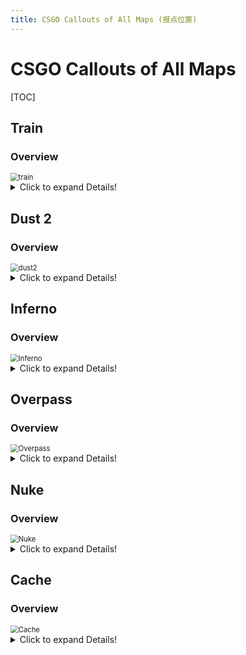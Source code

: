 ```yaml
---
title: CSGO Callouts of All Maps (报点位置)
---
```


# CSGO Callouts of All Maps

[TOC]

## Train

### Overview

<img src="CSGO_Callouts/Train_overview.png" alt="train" style="zoom:80%;" />

<details>
	<summary>Click to expand Details!</summary>
  
### Detail

| Callout Name   | Callout Description                                          |
| -------------- | ------------------------------------------------------------ |
| T Spawn        | The area where the Terrorists spawn, located in the top left of the map. |
| A Main         | The main entrance into A from T Spawn, which has a large opening that directly faces Blue Train. |
| T Stairs       | The stairway immediately to the right of T Spawn that runs upwards towards B Halls and ultimately the B bombsite. |
| Brown Halls    | The narrow corridor that connects the B Halls, that sits just outside the B bombsite with T Spawn and T Stairs. Brown stairs run parallel to Showers, and are separated by a wall. |
| Showers        | Located above T Connector/A Main are a set of Showers, that run parallel to the Brown Halls. |
| Popdog         | The small ladder located just before B Halls that leads down onto A Yard, just next to E Box. The ladder room itself and the area above are both referred to as Popdog generally. |
| B Halls        | The small area located directly behind the B bombsite that the Terrorists will often prepare executes from. These halls lead onto both Lower and Upper. |
| B Ramp         | One of the two entrances onto the B Site, B Ramp is the first that Ts will cross if coming from B Halls, and is the lower down of the two entrances. |
| Upper B        | One of two entrances onto the B Site, Upper B is the entrance that is raised much higer than Lower Ramp, and is further away from the T Spawn than Lower is. |
| Ladder         | This Ladder is located immediately to the left of exiting Upper B and coming onto Catwalk, and provides a safe way down onto the Site. |
| Spools         | A set of Spools on the B Site, opposite the bomb train, that players will often hide behind to give them an angle that can be deadly if left unchecked. |
| Catwalk        | The Catwalk comes immediately after Upper B, and is what players will cross onto upon moving through the archway from Upper to the bombsite. |
| Headshot       | Headshot is located at the very end of Catwalk on Upper B, where players can crouch down on a Spool to have only their head showing. |
| Bomb Train (B) | The train in the center of the B Site where the bomb can be planted on or around. |
| White          | The white train on B Site, located just outside of Lower B / B Ramp. |
| Yellow         | The yellow train on B Site, located behind Bomb Train.       |
| Red (B)        | The red train on B Site, located right next to Z Connector.  |
| Oil            | The black oil train on B Site, located right next to Headshot / Catwalk. |
| Sidewalk       | The platform that runs from Lower B / B Ramp up until Z Connector. |
| Z Connector    | The connector between the A and B bombsite.                  |
| CT Spawn       | The area of the map where the CTs spawn. This callout can also refer to the back of the B Site, as there are two doorways that are accessible from CT Spawn that players could be located at. |
| Back Site (B)  | The back of the B site, behind Oil and Red trains, that borders with CT Spawn. |
| CT Stairs      | The stairway that runs from CT Spawn towards Ivy.            |
| Old Bomb       | The train in the alleyway nearest to CT Spawn, that connects CT Stairs with the A Site. Named as it used to be the Bomb Train for A in previous iterations of the map. |
| A1             | The small alley that runs between Old Bomb and the wall, closest to the side of CT Spawn. |
| A2             | The small alley that runs between Old Bomb and the wall, closest to the side of Ivy. |
| A3             | The alley that leads out from Ivy onto the A Site / CT Tunnel. |
| CT Tunnel      | The back offices between Ivy, the CT Stairs and the A bombsite. It can be used by Ts who have taken control of Ivy to wrap through and attack the B Site from CT Spawn. |
| Ivy            | The long connector that leads from Alley to A3 and onwards to the A bombsite. Named Ivy for the Ivy that can be seen growing near to it. |
| Dumpster       | The dumpster outside of Ivy. This can be hidden behind or climbed on top of to provide an off-angle, so is an important call in the Ivy area. |
| Alley          | The long back-alley that leads from T Spawn all the way to Ivy. |
| Olof           | The small cubby next to Blue Train that faces A Main / T Con. Not to be confused with the cubby by Green Train which is called "Hell". |
| Sandwich       | The small gap between Blue and Green train at the top of the A Site. |
| Hell           | The small cubby next to Green Train that faces towards Ivy. Not to be confused with the cubby by Blue Train called "Olof". |
| Red (A)        | The Red Train on the A Site, located closer to the Bomb Train than Blue and Green. |
| Blue           | The Blue Train on the A Site, directly outside of A Main / T Con. |
| Green          | The Green Train on the A Site, directly outside of Ivy / A3. |
| E Box          | The Electric Box that stands between Popdog and the A Bomb Train. A common position to defend Popdog from. |
| Bomb Train (A) | The Bomb Train on A that the bomb can be planted on or around, located right next to Z Connector. |
| Heaven         | The skybox above the A Bombsite that can be reached with a ladder, and has expansive windows to see the majority of A from. |
| Cubby          | The small alcove where the ladder that leads up to Heaven is on the A Site. |
| Pigeons        | The region between Ivy and Alley.                            |
| Camera         | The wall on A Site between A3 and A2.                        |
| Kitchen        | The kitchen that lies between T Stairs and Showers.          |
| Summit         | The area between Bomb Train and White, where the player Summit1g famously was killed by his own molotov. |
</details>

## Dust 2

### Overview

<img src="CSGO_Callouts/Dust2_overview.png" alt="dust2" style="zoom:80%;" />

<details>
	<summary>Click to expand Details!</summary>
  
### Detail

| Callout Name    | Callout Description                                          |
| --------------- | ------------------------------------------------------------ |
| A Short         | The walkway that connects mid to the A bombsite. It's typically used by Ts to rush on eco/pistol rounds, or to split A with another group of Ts pincering the site from A Long. |
| T Spawn         | The side of the map where the Terrorist side spawns. A small section of T spawn offers a view down mid to mid doors, giving Ts the chance to see which CTs cross over to B. |
| T Ramp          | This is the ramp that leads down from T Spawn to outside B Tunnels. The term genuinly refers to the ramp section only, rather than the raised platform, which is called T Platform. |
| T Plat          | This is the raised platform that leads from T Spawn to outside B Tunnels. It features several stacks of bricks that can be used to watch B Tunnels from a strong position. T Plat borders T Ramp. |
| Outside Tunnels | The area just outside of B Tunnels when approaching them from T Spawn. This is quite a broad, open area, so this callout covers quite a bit of space. |
| Upper B Tunnels | This is one of two sections of B Tunnels. It begins at the entrance to B Tunnels from T Spawn, and extends to the chokepoint that leads to the B bombsite. |
| Lower B Tunnels | This is one of two sections of B Tunnels. It begins at the stairs leading down from Upper Tunnels into the corridor that connects the Tunnels to mid, and ends at the archway into mid. |
| Close           | A loose callout, but this is generally what the left corner as you exit B Tunnels onto the B site as a Terrorist is referred to. It's a very close angle that, if left unchecked by the Terrorists, can be very deadly. |
| B Closet        | This is the corner of B Site where the car is located, to the right of Tunnels as you exit them or to the left of B doors. |
| B Car           | This is the car on B site to the right of Tunnels Exit and to the left of B doors if you enter from mid. This callout is only used if there's a player directly behind the car - if they're in the corner next to car then that is typically called Closet instead. |
| Fence           | This is the fenced off wall on B Site that can provide a hiding spot invisible to the Ts until they have moved from Tunnels onto B site. |
| B Plat          | This is the elevated area of the B bombsite next to where the bomb can be planted, and is directly opposite the exit of B Tunnels. |
| Back Plat       | This is the backend of B Plat. It has a seperate callout name as when you're on the bombsite you won't be able to see the back of B Plat, so this is used when a player is tucked right into the edge of the area. |
| Big Box         | This is the big box that resembles the Xbox in mid, that sits on B site. It is between B Plat and the bombsite. |
| Double Stack    | This callout refers to the two boxes that are stacked on top of each other in the middle of the B bombsite. These are not to be confused with the boxes that lead to B Window. |
| B Default Plant | Where the bomb is most commonly planted on the B Site. It hugs the brick wall, is just below B Window, and on the side of B Doors. |
| B Window        | This is the hole in the brick wall on the B site, that has several boxes serving as a platform to reach it as its raised off the ground. It's a common position to use when defending the B bombiste and retaking it. |
| B Back Site     | This is the back of the B bombsite, as if you were looking at it from the Tunnels Exit. It typically refers to the area behind all of the boxes on B, and borders with B Plat. |
| B Doors         | The double doors that lead into B from CT Mid.               |
| B Boxes         | This callout refers to the boxes between CT Mid and B Doors. They are often used as a vantage point to watch players attempting to come from mid to B. |
| Scaffolding     | This is the scaffolding (building materials) just outside B, on the side of B Window. They can be walked on to give a favorable angle to watch mid to B pushes from. |
| CT Mid          | This area refers to the space between B Site, Mid and CT Spawn. This area is behind mid doors, and sits next to CT Spawn. |
| Mid Doors       | The double doors in Mid.                                     |
| Close Mid Doors | The corner to the right of Mid Doors if you were going through them from Mid to CT Spawn. It is commonly called Hiko after the North American pro player pulled off an insane shot from the position. |
| Xbox            | The box in Mid, by the doors, that can be used to gain access onto Catwalk and A Short. It is opposite the exit from Lower B Tunnels. |
| Mid             | The middle area of the map, that extends from Mid Doors to the top of Mid. Generally the area of Mid that slopes is what will be called as "Mid". |
| Palm            | The now-telephone mast that sits near the top of mid next to Catwalk, where there was once a Palm Tree. |
| Right Side Mid  | The indented area of Mid that is on the right if you're looking from Mid Doors up towards T spawn. It has this callout as typically only CTs will be calling it, so therefore it is correct for their viewpoint. |
| Top Mid         | The top of Mid if you're looking from Mid Doors up towards T Spawn. This connects Suicide with Mid. |
| Suicide         | The pit that is used to jump down from T Spawn and run straight to Top Mid. It is directly opposite Mid Doors, and earned its name from being perilous at times to jump into due to potential AWPers. |
| Outside Long    | This is the open space outside of Long Doors on the T Spawn side of the map. It connects T Spawn to Long Doors and A Long. |
| Long Doors      | This area defines the two sets of Double Doors that lead from Outside Long to A Long. |
| Blue            | This is the large, blue shipping crate that stands opposite A Long Doors. |
| Side Pit        | This is the area of ground that is between Pit and A Long Doors. The differentiation between this area and Pit is when the ground starts to slope downwards, and the small brick wall before the Pit area. |
| Pit             | The sloped-down area that is outside of Long Doors and at the end of A Long. It faces opposite to the A Site but is a decline, so players can be in Pit but hidden from A Site. |
| Pit Plat        | The platform to the right of Pit if you're looking at it from the bottom of pit. It allows for some good sniping angles onto the A site. |
| A Long          | This is the space of ground that connects Long Doors and Pit to the A Bombsite. It is a long narrow stretch of ground. |
| Long Corner     | The corner of the closest building to Long Doors. It is a very common place for CTs to hold against pushes at A Long. |
| A Car           | The car that is tucked away to the right side of A Long if you're approaching from Pit. It can be used to watch A Short or A Long, and this call covers the general area around the car. |
| A Cross         | This is the open area that seperates A Long from A Site. It is wildly exposed to every angle - Site, CT Spawn, Short - which is why it's called "Cross." |
| A Ramp          | The ramp that leads upwards from A Cross to the A Bombsite.  |
| A Default Plant | The default plant spot on A. It is on the edge of the raised platform, as close to A Long as possible to provide the best visibiltiy from every angle to attack any CTs defusing. |
| Barrels         | The set of barrels that sit behind A Site, near the mesh fencing. |
| Goose           | The enclosed section behind A Site and Barrels that has the image of a goose spraypainted onto it. |
| Elevator        | One of the corners of the A Site Platform, closest to the side of CT Spawn. It earned its callout as it's a common position for CTs to boost teammates up onto the bombsite when retaking. |
| Short Boost     | The set of dumpsters right outside of CT Spawn on the A side. These can be used to boost CTs onto A Short faster than running there gets them. |
| A Platform      | The platform that the A bombsite is placed on. This is quick a broad callout, but generally refers to the area between the A Bombsite itself and A Short. |
| A Ninja         | A hidey-hole behind a stack of boxes on the A Short side of A that can be used to Ninja defuse by the CTs if the Ts all come from A Long and don't clear the position. |
| Stairs          | The set of stairs that connect Catwalk with A Short.         |
| Catwalk         | The walkway on the side of Mid that leads onto A Short and the A Bombsite. Generally this callout is defined by the start of the Catwalk at the top of Mid up until Short Stairs, where it transitions into A Short. |
| CT Spawn        | This is the location (technically under short) that the Counter-Terrorist team spawn within. |

</details>

## Inferno

### Overview

<img src="CSGO_Callouts/Inferno_overview.png" alt="Inferno" style="zoom:80%;" />

<details>
	<summary>Click to expand Details!</summary>
  
### Detail

| Callout Name             | Callout Description                                          |
| ------------------------ | ------------------------------------------------------------ |
| Banana                   | The narrow pathway leading from T Ramp and Bottom Mid up towards the B Site. |
| B Site                   | B Site is where the bomb can be planted on the B side of the map. |
| T Spawn                  | T Spawn is where the Terrorists spawn each round.            |
| Mid                      | The open, Middle area of the map, that provides access to the A side of the map from T Spawn. |
| Second Mid               | Second Mid is the smaller Mid on Inferno, and runs between T Apartments and directly opposite to Window and CT Apartments. |
| T Ramp                   | T Ramp is the ramp that leads up from T Spawn towards Mid, and has vision towards Top Mid which is where CTs will commonly hold. This is a common spot for AWP duels with CT AWPers in Mid. |
| Ledge                    | The small, elevated spot just behind T Ramp, that can provide a different angle to view Top Mid from. |
| Living Room              | The upstairs area in some of the apartments near T Spawn and T Apps. |
| Balcony                  | The Balcony that extends from Living Room and T Apps to give a good view of Second Mid / Apartments from. |
| Bridge                   | This is the Bridge that connects Living Room to the rest of T Apartments, and faces the Window area in CT Apartments. |
| A Short                  | A Short is the pathway towards A that passes by CT Apartments and Truck. |
| A Long                   | A Long is the pathway towards A that passes by Arch and Library. Gaining control of this area can be used to split B from CT Spawn. |
| T Apartments             | T Apartments is the structure of apartments that runs at the bottom side of Second Mid. |
| Second Mid Door          | The door that leads out of T Apps and into Second Mid / Alt Mid. |
| Back Alley               | The final stretch of T Apartments that connects it to just outside of the Stairs section of CT Apartments. |
| Underpass                | Underpass is the small, underground area that connects Mid with Second Mid, and requires players to crouch at times as they pass through. |
| Bench                    | The Bench to the side of mid, that is located directly opposite the crossover from Second Mid to Mid. |
| Second Mid Stairs        | These are the stairs located just underneath Window in CT Apartments, and are located right at the top of Second Mid. |
| CT Apartments            | The main set of Apartments on Inferno, and the ones people will generally be referring to when they say "Apps" or "Apartments." |
| Top Mid                  | The side of Mid that the CTs hold by default. This can refer to players pushing up the chokepoint of Mid just before it seperates into Short side and Arch side, as well in the space between both sides of Mid where CTs will commonly hold. |
| Pit                      | The lowered-down area on the A Bombsite that sits below the Balcony and CT Apps. It is a very common area to defend the A Site from for the CTs. |
| Boiler                   | The doorway from CT Apartments from Top Mid. It is located slightly towards A Short. |
| Window                   | The large, exposed Window at the front of CT Apartment that overlooks Second Mid. It provides good vision to Second Mid, but is very open. |
| Stairs                   | The stairway in CT Apartments that connects Second Mid to CT Apps. This is close range combat at its finest, so bring your Mag-7! |
| Close Apartments         | The hallway along CT Apartments that opens up onto the Balcony above Pit, and is what the Ts will commonly pass through if they're attacking A from Apps. |
| Balcony                  | The Balcony that sits above Pit on the A Bombsite right next to the exit of CT Apps. |
| Dosia                    | The very bottom right hand corner of Pit. Named after the grenade that the pro player Dosia threw to weaken two of the opposite team to ensure the bomb would kill them when it exploded. |
| Cemetery                 | The stone wall at the back of Pit that faces directly from Balcony when exiting CT Apps. |
| Graveyard                | Graveyard is the graveyard towards the back of the A Site, where players can hide with the right positioning to maek themselves very difficult to spot behind the walls at the graveyard's entrance. |
| Truck                    | The Truck next to A Short on the A Site, that is used to jump on to gain access to Balcony and CT Apps. |
| Patio                    | The small, porched-off section of A Short that looks directly onto Top Mid, and will be a common place for CTs to setup a crossfire in Mid. |
| Long Corner              | The corner that is tucked away in A Long to the far side opposite Library, and usually requires a molotov to clear out. |
| Library                  | The Library that sits just outside of the A Site and is directly accessable from CT Spawn. |
| Kitchen                  | The Kitchen that is next to Library, closer to CT Spawn than it is A. |
| A Site                   | A Site is where the bomb can be planted on A.                |
| Close Left               | The box to the immediate close-left of A when approaching from Short / Truck Side. |
| Back Site (A)            | The far-side of the A Bombsite when approaching from Short / Truck Side. |
| Arch                     | The Archway that leads from A Long towards Speedway, CT Spawn and ultimately the B Site. |
| CT Spawn                 | The location that the CTs spawn every round.                 |
| Speedway                 | The walkway that runs from Arch all the way to outside B and next to Construction. |
| Terrace                  | The flowery Terrace next to CT Spawn, that overlooks Well and Speedway. |
| Well                     | The Well located near CT Spawn as you move from it to the B Site. |
| Truck                    | The Truck that stands just outside of Construction, near the B Site. |
| CT                       | This callout doesn't refer to CT Spawn, rather the exposed area the Ts will need to smoke off when attacking the B Site, otherwise they risk getting shot at from near CT Spawn. |
| Tree                     | The dark corner that is located directly opposite the exit to Construction, nearest CT Spawn. |
| CT Boost                 | This is the very powerful boost position near CT on B Site that can give players a view of the Site even when CT has been smoked off. |
| Construction             | Construction is a large, ruinous area of the map just outside of B. |
| Sand Bags (Construction) | The set of Sand Bags located at the back of Construction that can be hidden behind by players. |
| Garden                   | The green, flowery area that is immediately outside of Construction when exiting towards the B Site. |
| Coffins                  | The set of Coffins at the back of the B Site that can provide a good headshot positon to defend from. |
| Grill                    | The grill that is placed just outside of the B Bombsite, and can be planted near. |
| Dark                     | This is the shadowy corner located right at the back of the B Site that can be hidden in by defending players. |
| Fountain                 | The water Fountain located right in the middle of the B Site. |
| Quad                     | The stack of boxes at the back of B Site that can be a strong position to hold and duke players around. |
| 2nd                      | The little cubby that players can hide in next to a set of boxes on the B Site. This is closest to Quad, and faces Fountain. |
| 1st                      | The little cubby between two sets of boxes, immediately to the left of the B Site when attacking from Banana. |
| Boost                    | The boosted spot that is right next to 1st on the B Site, and can give good vision towards players pushing from Banana. |
| Sand Bags (B)            | These are the Sand Bags on Banana, that can be very treacherous at hiding players and will usually be molotov'd out. |
| Car                      | The Car that is located at the very top of Banana.           |
| Logs                     | The small cubby at the bottom of Banana with sets of logs located in the space. |
| Bottom Mid               | The side of Mid closest to T Spawn, right around where Underpass comes out onto. |

</details>

## Overpass

### Overview

<img src="CSGO_Callouts/Overpass_overview.png" alt="Overpass" style="zoom:80%;" />

<details>
	<summary>Click to expand Details!</summary>
  
### Detail

| Callout Name      | Callout Description                                          |
| ----------------- | ------------------------------------------------------------ |
| A Site            | The area in which the bomb can be planted on the A bombsite. |
| B Site            | The B Bombsite. This call refers to people directly on the wooden platform that the bomb can be planted on. |
| T Spawn           | The bottom of the map where the Terrorists spawn.            |
| A Long            | The Long park area that leads all the way from Mid / Fountain area to the A Bombsite. An AWPers paradise. |
| Upper Tunnels     | The portion of the tunnels that connect T Spawn to the Mid area outside A. These connect to Lower Tunnels which lead through to Connector. |
| Lower Tunnels     | The portion of tunnels that lead from Upper Tunnels to Connector, accessed by dropping down a ladder from Upper Tunnels. |
| Connector         | The Connector that leads from Lower Tunnels up to outside Toilets on the A side of the map. |
| Party             | The platform next to Toilets that is decorated with picnic benches and balloons. |
| Mid               | The area of the map next to Toilets, Party and the exit of Connector. Crossing from Fountain to Toilets brings you through Mid. |
| Fountain          | The area around the Fountain that is found just before Mid on the A side of the map. |
| Playground        | The fenced-off Playground area, behind Fountain and directly opposite the exit of Upper Tunnels when approaching A from T Spawn. |
| Rock              | This Rock is located on A Long, and is the first thing an enemy could be hiding behind when pushing Long as a T. |
| Tree              | The Tree is located to the left of A Long, close to the Long Toilets area, and can be hidden behind by players to make them invisible when an enemy first checks Long from Playground side. The Tree can be wallbanged. |
| Long Toilets      | The side of Toilets that protrudes out onto A Long.          |
| Long Boost        | The flowerbed that can be boosted up onto, or reached with a skillful jump from the bench next to it. It provides good vision onto the A Site and can catch CT players off guard. |
| Close Left (Long) | The small corner next to the exit of A Long onto the A Site that can be hidden behind. Maybe this doesn't count as a callout, but it's worth knowing! |
| Van               | The Van located at the back of the A Bombsite, right next to Bank. |
| Bank              | The Bank callout refers to the Bank at the back of the A Bombsite, which has an exit that gives vision over much of the A Bombsite and is right next to a dumpster for cover. |
| Default (A)       | The default plant spot on the A Bombsite, which is just between the two green boxes opposite the entrance to the site when coming from Mid. |
| Optimus           | The truck to the right side of the A Site when approaching from Mid or A Long. |
| Bins              | The Bins at the back of the A Bombsite that connect to Snipers and B. These come out right to a dumpster, so you may hear that call also. |
| Toilets           | The long set of Toilets / Restrooms that run from Mid all the way to the entrance of A. |
| A Short           | This is located right by the entrance to the A Site where Mid tails off and turns into A Short, coming right to the stairs that mark the entrance onto A. |
| Flowers           | The flowerbed located to the left of Toilets as you approach the A Bombsite. Can be headcamped by players so a useful call to know. |
| CT                | A different call to most maps, as this doesn't usually refer to the CT Spawn, which is on the A Bombsite. This call usually points to there being players at the back of A, in the stairwalls and tunnels that snake between Snipers, Stairs and Bank. |
| Monster           | The tunnel that leads directly into B from T Spawn.          |
| Tracks            | The area outside of the Monster tunnel that provides routes to both Monster and Short Tunnel. |
| Short Tunnel      | The tunnel that leads towards Construction / Water.          |
| Water             | The water-logged area that is next to B Short, Connector and Short Tunnel. |
| Squeaky           | The door at the end of Connector that leads onto Construction / Water. |
| B Short           | The entrance onto the B Site coming from Construction / Water. It enters directly onto the Site and features a set of sandbags on it. |
| Sandbags          | The set of sandbags located on B Short. They will commonly be hidden behind by players, so is a call you'll probably hear often. |
| Sewers            | The area you will come out onto if you approach the B Site from Monster. |
| Pillar            | The large, circular Pillar that sits on the center of the B Site. |
| Toxic Barrels     | A set of barrels at the side of the B Site that can give an excellent angle on people exiting Monster. |
| Pit               | The dark area behind the B Bombsite that is covered in water. Dropping onto the Site from Heaven will have you landing in Pit. |
| Heaven            | The raised metal platform that provides a complete vantage point to watch B from. |
| Graffiti          | The small, boxed off corner at the back of B. Players can be boosted from here to give them a viewpoint of Construction / Water. |
| Cafe              | The cafe sign opposite bench, on the other side of the wall to Long Toilets. |
| Bench             | The bench opposite Cafe.                                     |
| Storage           | The room between Bank and Stairs near A Site.                |
| Bridge            | The stretch of concrete next to B Site that takes you from Sandbags to Walkway. |
| Boost             | The spot at which players can boost from Water to see onto B Site. |
| Ladder            | The ladder that takes you from Upper Tunnels to Lower Tunnels. |
| Signpost          | The signpost near A Site, on the wall that spans between the exits to A Long and A Short. |
| Hitmarker         | Hitmarker is located just at the start of A Long, right as Terrorists expose themselves to A Long for the first time. It is named "Hitmarker" as often AWP shots will clip players through the wall that stands by this area, dealing them heavy damage but not killing them. |

## Mirage

### Overview

<img src="CSGO_Callouts/Mirage_overview.png" alt="Mirage" style="zoom:80%;" />

### Detail

| Callout Name  | Callout Description                                          |
| ------------- | ------------------------------------------------------------ |
| Mid           | The open, expansive Middle section of the map. Sniper's Nest has a complete view of Mid, as does Top Mid where the Terrorists enter the area from. |
| B Site        | B Site refers to the location on B at which you can plant the bomb. |
| A Site        | The A Bombsite. Typically this callout just refers to the sector of the Site where the bomb can actually be planted, as the other areas all have their own callouts. |
| T Spawn       | The area of the map where the Terrorists spawn.              |
| T Roof        | The raised ledge outside of A Ramp, closest to T Spawn, that is often used by the Ts to wait for pushes through A Ramp or to line up smoke grenades for the A Bombsite. |
| A Ramp        | The primary entrance onto the A Site from T Spawn. Recognizable from it's arched entrance/exit. |
| Palace        | The building that can be used to enter A from T Spawn. It's typically used to pincer the A Site in conjuction with A Ramp. |
| Pillars       | These are the Pillars inside of Palace that can be used to duck and hide behind. |
| Balcony       | The wooden balcony that extends from Palace to give a wide view of the A Site. The callout for anyone underneath this balcony is "Shadows". |
| Shadows       | The small area underneath the Balcony by Palace. It is pitched in darkness, which is why it's called Shadows. Use this callout to refer to someone underneath the balcony, and "Balcony" to refer to someone on top of it. |
| Tetris        | The stack of boxes and square stone clusters just in front of A Ramp. This callout refers to anyone on these boxes - whether they're tucked behind the wall and not visible from A Site or if they're fully exposed. |
| Sandwich      | The small alcove between Stairs and Tetris next to the A Bombsite. |
| Stairs        | The set of stairs on the A Bombsite next to Connector and Jungle. This can be used to give a good vantage point for the CTs to defend the A Site from. |
| Firebox       | The small cubby on A Site that players can hide behind in the hopes they aren't checked by the opposing team. Named due to the fact that it is most commonly cleared by an easy-to-throw molotov or incendiary. |
| Ninja         | A small alcove between two stacks of boxes on the A Bombsite that is often left unchecked if the Terrorists don't attack the Site from Mid. |
| CT            | This callout is similar to CT Spawn, but most generally covers the entrance to the A Bombsite from CT Spawn, next to Ticket Booth and Trash. As this is frequently used as a position to defend the A Site from, it needs its own callout from CT Spawn. So when referring to the position you can watch the A Site from, use the callout "CT". Sometimes you'll hear CT Spawn and CT be interchanged to refer to either where the CTs actually spawn, and the defensive position on A by Ticket Booth. |
| Ticket Booth  | The tall, grey column by CT Spawn that faces the A Bombsite. This can be jumped onto to see over smoke grenades, and is a favorite spot for a lot of AWPers. |
| Trash         | The trash can on the other side of CT Spawn, facing the A Bombsite, to Ticket Booth. This can be jumped on top of, which will hide the player's body from anyone on A unless they purposefully check it. |
| CT Spawn      | The area where the CTs spawn each round. Sometimes you'll hear CT Spawn and CT be interchanged to refer to either where the CTs actually spawn, and the defensive position on A by Ticket Booth. |
| Jungle        | The spot of ground away from Sniper's Nest and Connector that gives a player vision onto A. |
| Connector     | The short tunnel that connects Mid to the A Site. It's entrance on the A side leads straight to Stairs on the left, the A Bombsite straight ahead and Jungle on the right. |
| Vent          | The small hole connecting CT Spawn with Mid Window. At the start of each round it will have metal strips covering the hole that you'll need to shoot or stab to clear your entryway. |
| Sniper's Nest | The large, rectangular window that has a complete view of Mid, and is directly opposite Mid Boxes on the far end. Named after being a great place to snipe from as a CT. |
| Ladder Room   | The small room that connects B Short with Sniper's Nest and Jungle via a short vent. It has a ladder in it that can be used to climb up to infiltrate Sniper's Nest. |
| Underpass     | The underground passage that leads from B Apartments to the bottom of Mid, right underneath Sniper's Nest. |
| Boost         | A set of ledges right in the corner of mid, right underneath Sniper's Nest and opposite Underpass, that can be used by players in Mid to boost each other into Sniper's Nest. |
| Chair         | The small chair tucked into one of the corners in Mid.       |
| Top Mid       | A vague call, but this refers to the area of Mid furthest away from Sniper's Nest. It covers the entrance to Mid from T Spawn, Mid Boxes and the area around this. |
| Mid Boxes     | The set of boxes and a cart at the top of Mid. Generally the area the Ts will hide behind as they attempt to take Mid. |
| Default       | The set of boxes around the default plant area on the A Bombsite. These have a large piece of wood on them with the letter "A" painted on. |
| Triple Box    | The triple set of boxes at the back of the A Bombsite, nearer to CT Spawn than the default plant boxes. |
| Catwalk       | The catwalk in Mid that leads up to B Short. This can be switched out with the "B Short" callout, but typically refers to the section of the Catwalk visible to Mid. |
| B Short       | The entrance onto the B Site from Mid, leading on from Catwalk. |
| Short Corner  | The corner to the right of B Short if you're coming to the B Site from Mid. This is next to the wallbang-able spot of B Apartments. |
| Market        | The small shop that is next to the B Site, connecting T Spawn to the bombsite. |
| Window        | The singular window in Market that overlooks the B Site. This has a wooden panel blocking half the view at the start of each round that must be shot or stabbed to be removed. |
| Door          | The doorway into Market on the side closet to the B Site.    |
| Bench         | The bench at the back of the B Bombsite attached to a small brick wall. |
| Van           | The white truck that stands opposite B Apartments, and be jumped onto for access to B Apps / to gain vision into them. Also known as Van, and sometimes Car. |
| B Apartments  | The long, narrow corridor on the way to the B Bombsite from T Spawn. This is the chokepoint that the Ts will most frequently attack the B Site from. |
| Kitchen       | The kitchen area just outside B Apartments. This area can be wallbanged through a small wooden window that makes up part of the wall. |
| B Plat        | The platform that leads out onto B Site.                     |
| Side Alley    | The area between Mid and T Spawn.                            |
| TV            | The TV in House/B Apartments.                                |
| Cart          | The boxes that can be jumped on to access the Apartments/House ramp. These were previously a cart, hence the name. |
| Apps Ramp     | The ramp that leads up to B Apartments from T Spawn.         |
| Arches        | The arches between B Short and B Site.                       |
| Sneaky        | Sneaky is the position on top of the fridge up against the wall in Market. |
| Empty         | Empty is the pillar closest to the Market Door.              |
| E Box         | E Box is in the corner of B Site closest to Market Window.   |
| Boost Boxes   | Boost boxes are the boxes next to default on B that players can be boosted on top of. |
| House         | House is the building that connects Back Alley/T Apartments to T Spawn/Side Alley. |
| Back Alley    | Back Alley refers to the area of the map between Apartments and House/TV. |

</details>

## Nuke

### Overview

<img src="CSGO_Callouts/Nuke_overview.png" alt="Nuke" style="zoom:80%;" />

<details>
	<summary>Click to expand Details!</summary>
  
### Detail

| Callout Name | Callout Description                                          |
| ------------ | ------------------------------------------------------------ |
| T Spawn      | This is the area that the terrorist team spawns in.          |
| CT Spawn     | The location that the counter-terrorist team players spawn within. |
| Outside      | The area between Silo, Garage, Secret and A Main.            |
| A Site       | The region in which the bomb can be planted at A.            |
| B Site       | The area that the bomb can be planted within on B.           |
| Garage       | The large warehouse near CT Spawn, and next to Secret. Commonly CT AWPers will play here, watching Silo. |
| Ramp         | The ramp that leads down to B Site, and the region/room surrounding it. |
| CT Box       | The box near CT spawn and close to the stairs that lead from CT Spawn. |
| T Roof       | The roof above Lobby. You can access this roof from a ladder near T Spawn. When on this roof, you can access Silo. |
| Lobby        | The closest room to T Spawn, that is surrounded by Sandbags (essentially A Site), Squeaky, and Radio. |
| Radio        | The room in between Lobby and Trophy, which was sign posted as Radio in the old Nuke map. It now has vending machines in it. |
| Trophy       | The room with trophies in it, next to Radio and Control.     |
| Control      | The room that leads on to Ramp from Trophy.                  |
| Squeaky      | The area just off Lobby that has a squeaky door that leads on to A Site. |
| Vent         | Vent refers to any area inside the vent system that connects A Site, Secret, and B Site together. |
| Hell         | Hell is the area under Heaven, near T Spawn and next to Turn Pike and Locker. |
| Heaven       | Heaven is the raised area that looks out onto A Site, it can be accessed via the ladder in Hell. |
| Lockers      | The Locker Room that has a window in it looking out onto Garage and CT Red. It is next to Hell. |
| Headshot     | The box at the back of ramp, a common spot for CTs to AWP.   |
| Sandbags     | The sand bags between Lobby and Hut.                         |
| Hut          | Hut refers to the metal hut on A Site, that connects Lobby to A Site. A common spot for CTs to molly to prevent rushes from the terrorist team. |
| Tetris       | Tetris refers to the boxes in front of Hut.                  |
| Mustang      | Mustang refers to the raised area next to rafters and above the entrance/exit to Hut from A Site. |
| Rafters      | Rafters refers to the raised area that is connected to Heaven and Rafters - it essentially runs along the back wall of A Site. |
| Bridge       | Bridge is the Bridge that connects Rafters to Mustang.       |
| Turn Pike    | Turn Pike is the room between Ramp and Hell.                 |
| Stack        | Stack refers to the boxes in the Turn Pike-side corner of Ramp. |
| Boost        | Boost refers to the Boxes next to the entrance to Ramp from Control. |
| Big Box      | Big Box is the area around and on the Big Box just above the ramp that leads to B Site. |
| T Red        | T Red refers to the red shipping container in Outside, located close to Silo. |
| CT Red       | CT Red refers to the red shipping container at Outside, located close to Garage. |
| Main         | Main is the room that connects A Site to Outside.            |
| Window       | Window is the room with a large (smashable) window that looks out onto B Site. |
| Dark         | Dark refers to the corner next to the stairs on B Site. It is named Dark because, well, it's pretty dark! |
| Decon        | Decon is the room with the single door that connects Back Vents/Tunnel to B Site (not the double doors). |
| Back Vents   | Back Vents refers to the region between Decon and Tunnel, that Vents leads out on to. |
| Tunnels      | Tunnels refers to any tunnel at B not covered by the Secret, Back Vents, or Window callouts - essentially the region between these areas. |
| Doors        | Doors refers to the double doors that lead from Tunnels/Window onto B Site. |
| Bottom Ramp  | Bottom Ramp is the lower part of ramp.                       |
| Silo         | The large Silo that can be accessed from T Roof and overlooks Outside. |
| Secret       | The staircase that leads from Outside to Tunnels.            |

</details>

## Cache

### Overview

<img src="CSGO_Callouts/Cache_overview.png" alt="Cache" style="zoom:80%;" />

<details>
	<summary>Click to expand Details!</summary>
  
### Detail

| Callout Name  | Callout Description                                          |
| ------------- | ------------------------------------------------------------ |
| Mid           | Mid refers to the "middle" section of the map and covers the land that joins Garage, Connector, and Highway. |
| A Site        | A Site is the entire region between quad down to Catwalk, A Main and Forklift. |
| T Spawn       | This is the area that the players on the terrorist team spawn in. |
| A Long        | A Long spans from the A side of Garage and T Spawn, all the way up to Squeaky Room. |
| Squeaky       | Squeaky is the room with the blue squeaky door that leads on to A Site. It is also the name of the door itself. If someone is on A Site pressed up against the door (not in squeaky room, the other side), some players will call Squeaky, rather than A Site, as it is more precise. |
| Shroud        | Shroud, also known as Boost Boxes, are the boxes in the corner of A Site, located between Squeaky and A Main. They are known as Boost Boxes as they can only be accessed by getting a boost from a teammate (or jumping from the top of squeaky door). |
| NBK           | NBK is the corner of A Site between squeaky door and quad. It is named NBK because the pro player named NBK made an impressive play from this location. |
| Quad          | Quad is the name given to the location that surrounds the big stack of four boxes at the back of A Site. Quad refers mainly to the location behind these boxes (most of which isn't visible from A Main and Catwalk), but can also refer to the area in front of the boxes. |
| A Default     | Default is the "default" plant spot, which is considered the safest place to plant as it is hardest to reach from most angles. |
| Forklift      | Forklift is the location around and behind (under balcony) the forklift vehicle located on A Site. |
| Balcony       | Balcony is the raised metal balcony on A site, located above Forklift, and stretching round to catwalk. |
| Highway       | Highway is the name given to the fairly narrow stretch of hill that connects Mid to A Site. |
| Default Box   | Default Box refers to the boxes located on A Site, next to the red shipping container. |
| Truck         | Truck refers to the area on and surrounding the truck located between Elektro and CT Hall. |
| CT Halls      | The CT Halls callout spans a large area compared to other callouts for this map - it refers to the area between Truck and Hell. |
| CT Connector  | CT Connector refers to the room that connects Mid to CT Hall/CT Spawn. A common spot for AWPers on CT at the start of the round. |
| White Box     | White Box refers to the area around and on the white box at the end (mid-side) of Highway. |
| Sand Bags     | Sand bags refers to the area around and on top of the sand bags between Connector and Mid Roof. |
| Mid Roof      | Mid Roof refers to anywhere on top of (on the roof of) the building between Vents and Sand Bags. |
| Vents         | Vents refers to the location around and inside the vents that connect Mid to B Checkers. |
| Cubby         | Cubby refers to the corner directly below boost that presses up against A Main. |
| Boost         | Boost is the roof on the T-Side of mid (opposite Vents) that can only be accessed by jumping on a teammate's head ("boosting"), or by successfully making a tricky jump/strafe from mid. |
| Checkers      | Checkers refers to the room with the checkered floor that Vents leads into, and is also connected to B Main, and the B Site area. |
| Back Checkers | Back Checkers refers to the area behind the boxes at the back of Checkers. |
| Garage        | Garage refers to the large Garage building that sits between T Spawn and Mid. It also connects to Dumpster. |
| T Red         | Red refers to the area on top of the red shipping container inside Garage. |
| Dumpster      | Dumpster refers to the room that connects Garage to B Halls. |
| B Halls       | B Halls refers to the area (inside the building) between B Main, Sun Room, Dumpster, and the exit to T Spawn. |
| B Main        | B Main refers to the area between B Site, Checkers and B Halls, but some players also refer to B Hall as B Main. |
| B Main Boxes  | B Main Boxes refers to the boxes close to where B Main leads on to Checkers, that CTs will often hide behind. |
| Sun Room      | Sun Room refers to the room containing a painting of a sun, that you access from B Halls. |
| Toxic         | Toxic refers to the yellow barrel close to the back of Sun Room. |
| B Offen       | B Offen is a less-commonly used call, but refers to the area between B Site and Hell, Checkers, and B Halls. |
| Pit           | Pit refers to the dip next to the ramp on B Site.            |
| B Ramp        | B Ramp refers to the ramp leading onto B Site.               |
| Headshot      | Headshot is the lower area on the Hell/Heaven side of B Site. It has this name because when a player is crouched there, you can only see their head. |
| B Site        | B Site is the area that the bomb can be planted within on the B bombsite (i.e. the entire raised area). Some players will refer to B Offen as B Site as well. |
| B Default     | B Default is the safest/most common plant spot, just behind the boxes to the front of the bombsite (Hell/Heaven side). |
| New Boxes     | This callout is for the area behind the tall gray boxes on the B Hall side of B Site. |
| Spray         | This refers to the area behind the boxes at the back of B Site. Also known as Back Site, and Back Boxes. |
| Close Left    | Close Left is the close left corner of B Site if you were entering from Hell (CT side). Terrorists will commonly hide here after a bomb plant to surprise CTs when they are retaking the site. |
| Heaven        | Heaven is the wooden ramp and platform that lead on from CT Hall to B Site/B Offen. |
| Blue          | Blue is the area (next to the blue wall) under Rafters/Heaven. |
| Rafters       | Rafters is the raised metal platform that Heaven leads on to. Some players will call this Heaven. |
| Tree          | Tree refers to the large tree located at the back of Hell. It is possible to get up onto the raised platform that the tree grows out of. |
| CT Spawn      | CT Spawn refers to the area that the counter-terrorist team spawn in. |
| T Truck       | Truck is the area around (usually behind) the truck located between T Spawn and T/A Long. |
| T Boxes       | T Boxes is the area between B Halls and T Spawn.             |
| Flash Window  | Flash Window is the window that grenades can be thrown from Sun Room to B Site from. |
| A Main        | A Main is the building that connects A Long/T Spawn to B Site. |
| Lockers       | Lockers refers to the section of A Main (that can be seen from A Site) with lockers inside. |
| Elektro       | Elektro is the area between Truck, A Site, and Highway.      |

</details>
